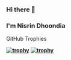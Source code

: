 ### Hi there 👋
### I'm Nisrin Dhoondia  


<!--
**mygoal-javadeveloper/mygoal-javadeveloper** is a ✨ _special_ ✨ repository because its `README.md` (this file) appears on your GitHub profile.

Here are some ideas to get you started:

- 🔭 I’m currently working on ...
- 🌱 I’m currently learning ...
- 👯 I’m looking to collaborate on ...
- 🤔 I’m looking for help with ...
- 💬 Ask me about ...
- 📫 How to reach me: ...
- 😄 Pronouns: ...
- ⚡ Fun fact: ...
-->


GitHub Trophies  

**[![trophy](https://github-profile-trophy.vercel.app/?username=mygoal-javadeveloper&theme=onedark)](https://github.com/mygoal-javadeveloper/github-profile-trophy)**
**[![trophy](https://github-profile-trophy.vercel.app/?username=mygoal-javadeveloper&theme=onedark)](https://github.com/mygoal-javadeveloper)**
